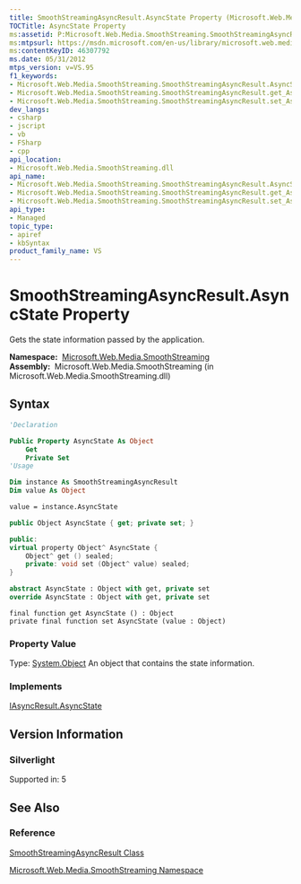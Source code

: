 ```yaml
---
title: SmoothStreamingAsyncResult.AsyncState Property (Microsoft.Web.Media.SmoothStreaming)
TOCTitle: AsyncState Property
ms:assetid: P:Microsoft.Web.Media.SmoothStreaming.SmoothStreamingAsyncResult.AsyncState
ms:mtpsurl: https://msdn.microsoft.com/en-us/library/microsoft.web.media.smoothstreaming.smoothstreamingasyncresult.asyncstate(v=VS.95)
ms:contentKeyID: 46307792
ms.date: 05/31/2012
mtps_version: v=VS.95
f1_keywords:
- Microsoft.Web.Media.SmoothStreaming.SmoothStreamingAsyncResult.AsyncState
- Microsoft.Web.Media.SmoothStreaming.SmoothStreamingAsyncResult.get_AsyncState
- Microsoft.Web.Media.SmoothStreaming.SmoothStreamingAsyncResult.set_AsyncState
dev_langs:
- csharp
- jscript
- vb
- FSharp
- cpp
api_location:
- Microsoft.Web.Media.SmoothStreaming.dll
api_name:
- Microsoft.Web.Media.SmoothStreaming.SmoothStreamingAsyncResult.AsyncState
- Microsoft.Web.Media.SmoothStreaming.SmoothStreamingAsyncResult.get_AsyncState
- Microsoft.Web.Media.SmoothStreaming.SmoothStreamingAsyncResult.set_AsyncState
api_type:
- Managed
topic_type:
- apiref
- kbSyntax
product_family_name: VS
---
```


# SmoothStreamingAsyncResult.AsyncState Property

Gets the state information passed by the application.

**Namespace:**  [Microsoft.Web.Media.SmoothStreaming](microsoft-web-media-smoothstreaming-namespace_1.md)  
**Assembly:**  Microsoft.Web.Media.SmoothStreaming (in Microsoft.Web.Media.SmoothStreaming.dll)

## Syntax

```vb
'Declaration

Public Property AsyncState As Object
    Get
    Private Set
'Usage

Dim instance As SmoothStreamingAsyncResult
Dim value As Object

value = instance.AsyncState
```

```csharp
public Object AsyncState { get; private set; }
```

```cpp
public:
virtual property Object^ AsyncState {
    Object^ get () sealed;
    private: void set (Object^ value) sealed;
}
```

``` fsharp
abstract AsyncState : Object with get, private set
override AsyncState : Object with get, private set
```

```jscript
final function get AsyncState () : Object
private final function set AsyncState (value : Object)
```

### Property Value

Type: [System.Object](https://msdn.microsoft.com/library/e5kfa45b\(v=vs.95\))  
An object that contains the state information.

### Implements

[IAsyncResult.AsyncState](https://msdn.microsoft.com/library/a6zaz1xf\(v=vs.95\))  

## Version Information

### Silverlight

Supported in: 5  

## See Also

### Reference

[SmoothStreamingAsyncResult Class](smoothstreamingasyncresult-class-microsoft-web-media-smoothstreaming.md)

[Microsoft.Web.Media.SmoothStreaming Namespace](microsoft-web-media-smoothstreaming-namespace_1.md)

